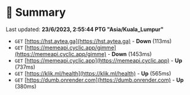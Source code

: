 # 📖 Summary
Last updated: **23/6/2023, 2:55:44 PTG "Asia/Kuala_Lumpur"**

- `GET` [https://hst.aytea.ga](https://hst.aytea.ga) - **Down** (113ms)
- `GET` [https://memeapi.cyclic.app/gimme](https://memeapi.cyclic.app/gimme) - **Down** (1453ms)
- `GET` [https://memeapi.cyclic.app](https://memeapi.cyclic.app) - **Up** (737ms)
- `GET` [https://klik.ml/health](https://klik.ml/health) - **Up** (565ms)
- `GET` [https://dumb.onrender.com](https://dumb.onrender.com) - **Up** (380ms)
